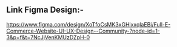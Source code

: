 ## Link Figma Design:-
https://www.figma.com/design/XoTfoCsMK3xGHlxxqlaEBi/Full-E-Commerce-Website-UI-UX-Design--Community-?node-id=1-3&p=f&t=7NcJjVenKMUzDZpH-0

